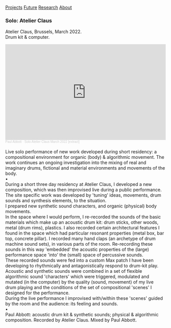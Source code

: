 <!-- NAV for all headers !-->
[Projects](https://paulabbott.net/index.html)
[Future](https://paulabbott.net/future/)
[Research](https://paulabbott.net/research/)
[About](https://paulabbott.net/about/)
<!-- end nav! -->

### Solo: Atelier Claus

Atelier Claus, Brussels, March 2022.  
Drum kit & computer.  

<!--![IMAGES](#)!-->  

<div id="bs-player">
  <iframe width="100%" height="300" scrolling="no" frameborder="no" allow="autoplay" src="https://w.soundcloud.com/player/?url=https%3A//api.soundcloud.com/tracks/1247661445&color=%231e1e25&auto_play=false&hide_related=false&show_comments=true&show_user=true&show_reposts=false&show_teaser=true&visual=true"></iframe><div style="font-size: 10px; color: #cccccc;line-break: anywhere;word-break: normal;overflow: hidden;white-space: nowrap;text-overflow: ellipsis; font-family: Interstate,Lucida Grande,Lucida Sans Unicode,Lucida Sans,Garuda,Verdana,Tahoma,sans-serif;font-weight: 100;"><a href="https://soundcloud.com/antrgor_reiz" title="Paul Abbott" target="_blank" style="color: #cccccc; text-decoration: none;">Paul Abbott</a> · <a href="https://soundcloud.com/antrgor_reiz/solo-atelier-claus-march-2022-extract" title="Solo Atelier Claus March 2022 [extract]" target="_blank" style="color: #cccccc; text-decoration: none;">Solo Atelier Claus March 2022 [extract]</a></div>
</div>

<br>
Live solo performance of new work developed during short residency:
a compositional environment for organic (body) & algorithmic movement. The work continues an ongoing investigation into the mixing of real and imaginary drums, fictional and material environments and movements of the body.  
<br>
•  
<br>
During a short three day residency at Atelier Claus, I developed a new composition, which was then improvised live during a public performance.  
<br>  
The site specific work was developed by 'tuning' ideas, movements, drum sounds and synthesis elements, to the situation.  
<br>
I prepared new synthetic sound characters, and organic (physical) body movements.  
<br>
In the space where I would perform, I re-recorded the sounds of the basic materials which make up an acoustic drum kit: drum sticks, other woods, metal (drum rims), plastics. I also recorded certain architectural features I found in the space which had particular resonant properties (metal box, bar top, concrete pillar). I recorded many hand claps (an archetype of drum machine sound sets), in various parts of the room. Re-recording these sounds in this way 'embedded' the acoustic properties of the (large) performance space 'into' the (small) space of percussive sounds.    
<br>
These recorded sounds were fed into a custom Max patch I have been developing to rhythmically and antagonistically respond to drum-kit play.  
<br>
Acoustic and synthetic sounds were combined in a set of flexible algorithmic sound 'characters' which were triggered, modulated and mutated (in the computer) by the quality (sound, movement) of my live drum playing and the conditions of the set of compositional 'scenes' I designed for the performance.  
<br>
During the live performance I improvised with/within these 'scenes' guided by the room and the audience: its feeling and sounds.  
<br>
•  
<br>
Paul Abbott: acoustic drum kit & synthetic sounds; physical & algorithmic composition.  
Recorded by Atelier Claus.  
Mixed by Paul Abbott.  
